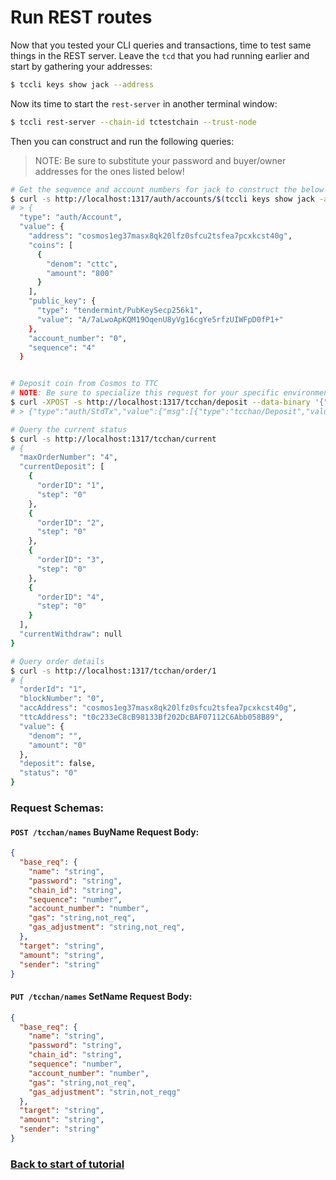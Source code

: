 # Run REST routes

Now that you tested your CLI queries and transactions, time to test same things in the REST server. Leave the `tcd` that you had running earlier and start by gathering your addresses:

```bash
$ tccli keys show jack --address
```

Now its time to start the `rest-server` in another terminal window:

```bash
$ tccli rest-server --chain-id tctestchain --trust-node
```

Then you can construct and run the following queries:

> NOTE: Be sure to substitute your password and buyer/owner addresses for the ones listed below!

```bash
# Get the sequence and account numbers for jack to construct the below requests
$ curl -s http://localhost:1317/auth/accounts/$(tccli keys show jack -a)
# > {
  "type": "auth/Account",
  "value": {
    "address": "cosmos1eg37masx8qk20lfz0sfcu2tsfea7pcxkcst40g",
    "coins": [
      {
        "denom": "cttc",
        "amount": "800"
      }
    ],
    "public_key": {
      "type": "tendermint/PubKeySecp256k1",
      "value": "A/7aLwoApKQM19OqenU8yVg16cgYe5rfzUIWFpD0fP1+"
    },
    "account_number": "0",
    "sequence": "4"
  }


# Deposit coin from Cosmos to TTC
# NOTE: Be sure to specialize this request for your specific environment, also the "sender" and "from" should be the same address
$ curl -XPOST -s http://localhost:1317/tcchan/deposit --data-binary '{"base_req":{"from":"cosmos1eg37masx8qk20lfz0sfcu2tsfea7pcxkcst40g","password":"12345678","chain_id":"tctestchain","sequence":"4","account_number":"0"},"target":"t0c233eC8cB98133Bf202DcBAF07112C6Abb058B89","amount":"50cttc","sender":"cosmos1eg37masx8qk20lfz0sfcu2tsfea7pcxkcst40g"}'
# > {"type":"auth/StdTx","value":{"msg":[{"type":"tcchan/Deposit","value":{"From":"cosmos1eg37masx8qk20lfz0sfcu2tsfea7pcxkcst40g","To":"t0c233eC8cB98133Bf202DcBAF07112C6Abb058B89","Value":{"denom":"cttc","amount":"50"}}}],"fee":{"amount":null,"gas":"200000"},"signatures":null,"memo":""}}

# Query the current status
$ curl -s http://localhost:1317/tcchan/current
# {
  "maxOrderNumber": "4",
  "currentDeposit": [
    {
      "orderID": "1",
      "step": "0"
    },
    {
      "orderID": "2",
      "step": "0"
    },
    {
      "orderID": "3",
      "step": "0"
    },
    {
      "orderID": "4",
      "step": "0"
    }
  ],
  "currentWithdraw": null
}

# Query order details
$ curl -s http://localhost:1317/tcchan/order/1
# {
  "orderId": "1",
  "blockNumber": "0",
  "accAddress": "cosmos1eg37masx8qk20lfz0sfcu2tsfea7pcxkcst40g",
  "ttcAddress": "t0c233eC8cB98133Bf202DcBAF07112C6Abb058B89",
  "value": {
    "denom": "",
    "amount": "0"
  },
  "deposit": false,
  "status": "0"
}
```

### Request Schemas:

#### `POST /tcchan/names` BuyName Request Body:
```json
{
  "base_req": {
    "name": "string",
    "password": "string",
    "chain_id": "string",
    "sequence": "number",
    "account_number": "number",
    "gas": "string,not_req",
    "gas_adjustment": "string,not_req",
  },
  "target": "string",
  "amount": "string",
  "sender": "string"
}
```

#### `PUT /tcchan/names` SetName Request Body:
```json
{
  "base_req": {
    "name": "string",
    "password": "string",
    "chain_id": "string",
    "sequence": "number",
    "account_number": "number",
    "gas": "string,not_req",
    "gas_adjustment": "strin,not_reqg"
  },
  "target": "string",
  "amount": "string",
  "sender": "string"
}
```

### [Back to start of tutorial](./README.md)
